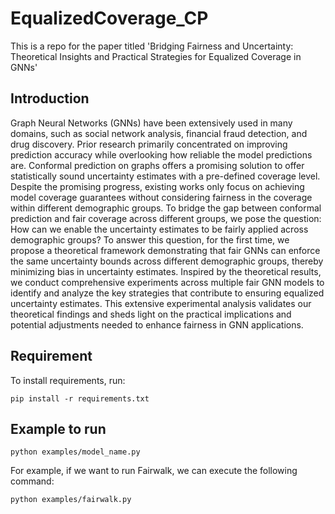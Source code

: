 # EqualizedCoverage_CP

This is a repo for the paper titled 'Bridging Fairness and Uncertainty: Theoretical Insights and
Practical Strategies for Equalized Coverage in GNNs'

## Introduction

Graph Neural Networks (GNNs) have been extensively used in many domains, such as social network analysis, financial fraud detection, and drug discovery. Prior research primarily concentrated on improving prediction accuracy while overlooking how reliable the model predictions are. Conformal prediction on graphs offers a promising solution to offer statistically sound uncertainty estimates with a pre-defined coverage level. Despite the promising progress, existing works only focus on achieving model coverage guarantees without considering fairness in the coverage within different demographic groups. To bridge the gap between conformal prediction and fair coverage across different groups, we pose the question: How can we enable the uncertainty estimates to be fairly applied across demographic groups? To answer this question, for the first time, we propose a theoretical framework demonstrating that fair GNNs can enforce the same uncertainty bounds across different demographic groups, thereby minimizing bias in uncertainty estimates. Inspired by the theoretical results, we conduct comprehensive experiments across multiple fair GNN models to identify and analyze the key strategies that contribute to ensuring equalized uncertainty estimates. This extensive experimental analysis validates our theoretical findings and sheds light on the practical implications and potential adjustments needed to enhance fairness in GNN applications.

## Requirement

To install requirements, run:

    pip install -r requirements.txt

## Example to run

    python examples/model_name.py 
  
For example, if we want to run Fairwalk, we can execute the following command:

    python examples/fairwalk.py
